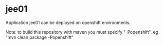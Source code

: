 jee01
====================

Application jee01 can be deployed on openshift environments.

Note: to build this repository with maven you must specify "-Popenshift", eg "mvn clean package -Popenshift"

